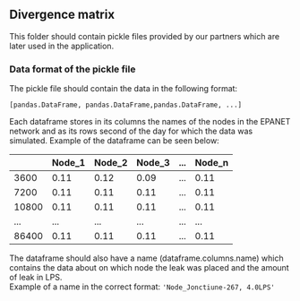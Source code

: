 ## Divergence matrix

This folder should contain pickle files provided by our partners which 
are later used in the application.

### Data format of the pickle file

The pickle file should contain the data in the following format:   
```
[pandas.DataFrame, pandas.DataFrame,pandas.DataFrame, ...]
``` 

Each dataframe stores in its columns the names of the nodes in the EPANET network
and as its rows second of the day for which the data was simulated. Example of the 
dataframe can be seen below:

|  | Node_1 | Node_2 | Node_3 | ... | Node_n| 
|---|---|---|---|---|---|
| 3600   | 0.11    | 0.12    | 0.09    | ... | 0.11  | 
| 7200   | 0.11    | 0.11    | 0.11    | ... | 0.11  | 
| 10800  | 0.11    | 0.11    | 0.11    | ... | 0.11  |  
| ...    | ...     | ...     | ...     | ... | ...   | 
| 86400  | 0.11    | 0.11    | 0.11    | ... | 0.11  | 


The dataframe should also have a name (dataframe.columns.name) which contains 
the data about on which node the leak was placed and the amount of leak in LPS.    
Example of a name in the correct format: ```'Node_Jonctiune-267, 4.0LPS'```